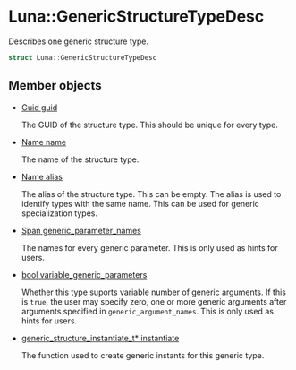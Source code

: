 # Luna::GenericStructureTypeDesc
Describes one generic structure type. 

```c++
struct Luna::GenericStructureTypeDesc
```

## Member objects
* [Guid guid](struct_luna_1_1_generic_structure_type_desc_1a0c8f65c9d3118ff62b1d40950e5154f8.md)

    The GUID of the structure type. This should be unique for every type. 

* [Name name](struct_luna_1_1_generic_structure_type_desc_1a7082db574ba2d2d69ccafb060398b7d8.md)

    The name of the structure type. 

* [Name alias](struct_luna_1_1_generic_structure_type_desc_1aab3519e6b2915ade2b650f777b994121.md)

    The alias of the structure type. This can be empty. The alias is used to identify types with the same name. This can be used for generic specialization types. 

* [Span<const Name> generic_parameter_names](struct_luna_1_1_generic_structure_type_desc_1a4fe38c70c80a420b798584bc3c75063c.md)

    The names for every generic parameter. This is only used as hints for users. 

* [bool variable_generic_parameters](struct_luna_1_1_generic_structure_type_desc_1af6d3f22f30f3fda40c0f41afa1058614.md)

    Whether this type suports variable number of generic arguments. If this is `true`, the user may specify zero, one or more generic arguments after arguments specified in `generic_argument_names`. This is only used as hints for users. 

* [generic_structure_instantiate_t* instantiate](struct_luna_1_1_generic_structure_type_desc_1a5b11fda769284800e8a89d90d9873035.md)

    The function used to create generic instants for this generic type. 

